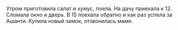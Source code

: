 Утром приготовила салат и хумус, поела. На дачу приехала к 12. Сломала окно и дверь. В 15 поехала обратно и как раз успела за Ашанти. Купила новый замок, отзвонилась маме.